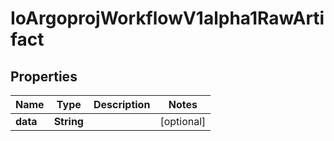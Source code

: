 

# IoArgoprojWorkflowV1alpha1RawArtifact


## Properties

Name | Type | Description | Notes
------------ | ------------- | ------------- | -------------
**data** | **String** |  |  [optional]



